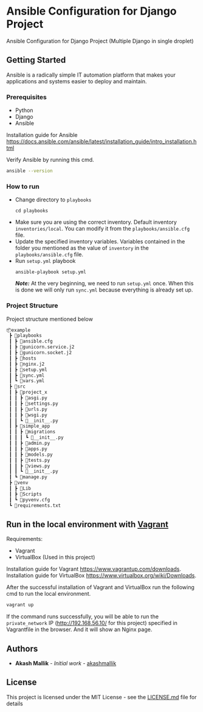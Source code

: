 # Ansible Configuration for Django Project

Ansible Configuration for Django Project (Multiple Django in single droplet)

## Getting Started

Ansible is a radically simple IT automation platform that makes your applications and systems easier to deploy and maintain.

### Prerequisites
- Python   
- Django  
- Ansible  

Installation guide for Ansible https://docs.ansible.com/ansible/latest/installation_guide/intro_installation.html  

Verify Ansible by running this cmd.
```bash
ansible --version
```

### How to run  
- Change directory to `playbooks` 
    ```shell
    cd playbooks
    ```
- Make sure you are using the correct inventory. Default inventory `inventories/local`. You can modify it from the `playbooks/ansible.cfg` file.
- Update the specified inventory variables. Variables contained in the folder you mentioned as the value of `inventory` in the `playbooks/ansible.cfg` file.
- Run `setup.yml` playbook
    ```shell
    ansible-playbook setup.yml
    ```
    ***Note:*** At the very beginning, we need to run `setup.yml` once. When this is done we will only run `sync.yml` because everything is already set up.

### Project Structure
Project structure mentioned below

``` bash
📦example
 ┣ 📂playbooks
 ┃ ┣ 📜ansible.cfg
 ┃ ┣ 📜gunicorn.service.j2
 ┃ ┣ 📜gunicorn.socket.j2
 ┃ ┣ 📜hosts
 ┃ ┣ 📜nginx.j2
 ┃ ┣ 📜setup.yml
 ┃ ┣ 📜sync.yml
 ┃ ┗ 📜vars.yml
 ┣ 📂src
 ┃ ┣ 📂project_x
 ┃ ┃ ┣ 📜asgi.py
 ┃ ┃ ┣ 📜settings.py
 ┃ ┃ ┣ 📜urls.py
 ┃ ┃ ┣ 📜wsgi.py
 ┃ ┃ ┗ 📜__init__.py
 ┃ ┣ 📂simple_app
 ┃ ┃ ┣ 📂migrations
 ┃ ┃ ┃ ┗ 📜__init__.py
 ┃ ┃ ┣ 📜admin.py
 ┃ ┃ ┣ 📜apps.py
 ┃ ┃ ┣ 📜models.py
 ┃ ┃ ┣ 📜tests.py
 ┃ ┃ ┣ 📜views.py
 ┃ ┃ ┗ 📜__init__.py
 ┃ ┗ 📜manage.py
 ┣ 📂venv
 ┃ ┣ 📂Lib
 ┃ ┣ 📂Scripts
 ┃ ┗ 📜pyvenv.cfg
 ┗ 📜requirements.txt
```

## Run in the local environment with [Vagrant](https://www.vagrantup.com/)
Requirements:  
- Vagrant
- VirtualBox (Used in this project)  

Installation guide for Vagrant https://www.vagrantup.com/downloads.  
Installation guide for VirtualBox https://www.virtualbox.org/wiki/Downloads.

After the successful installation of Vagrant and VirtualBox run the following cmd to run the local environment.
```bash
vagrant up
```
If the command runs successfully, you will be able to run the `private_network` IP (http://192.168.56.10/ for this project) specified in Vagrantfile in the browser. And it will show an Nginx page.

## Authors

* **Akash Mallik** - *Initial work* - [akashmallik](https://github.com/akashmallik)

## License

This project is licensed under the MIT License - see the [LICENSE.md](LICENSE.md) file for details
